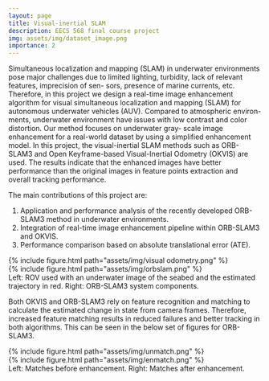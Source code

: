 ```yaml
---
layout: page
title: Visual-inertial SLAM
description: EECS 568 final course project
img: assets/img/dataset_image.png
importance: 2
---
```


Simultaneous localization and mapping (SLAM) in
underwater environments pose major challenges due to limited
lighting, turbidity, lack of relevant features, imprecision of sen-
sors, presence of marine currents, etc. Therefore, in this project
we design a real-time image enhancement algorithm for visual
simultaneous localization and mapping (SLAM) for autonomous
underwater vehicles (AUV). Compared to atmospheric environ-
ments, underwater environment have issues with low contrast
and color distortion. Our method focuses on underwater gray-
scale image enhancement for a real-world dataset by using a
simplified enhancement model. In this project, the visual-inertial
SLAM methods such as ORB-SLAM3 and Open Keyframe-based
Visual-Inertial Odometry (OKVIS) are used. The results indicate
that the enhanced images have better performance than the
original images in feature points extraction and overall tracking
performance.


The main contributions of this project are: 
1. Application and performance analysis of the recently developed ORB-SLAM3 method in underwater environments.
2. Integration of real-time image enhancement pipeline within ORB-SLAM3 and OKVIS. 
3. Performance comparison based on absolute translational error (ATE).  


<div class="row">
    <div class="col-sm mt-3 mt-md-0">
        {% include figure.html path="assets/img/visual odometry.png" %}
    </div>
    <div class="col-sm mt-3 mt-md-0">
        {% include figure.html path="assets/img/orbslam.png" %}
    </div>
</div>
<div class="caption">
   Left: ROV used with an underwater image of the seabed and the estimated trajectory in red. Right: ORB-SLAM3 system components.
</div>

Both OKVIS and ORB-SLAM3 rely on feature recognition and matching to calculate the estimated change in state from camera frames. 
Therefore, increased feature matching results in reduced failures and better tracking in both algorithms. This can be seen in the below set of figures for ORB-SLAM3. 

<div class="row">
    <div class="col-sm mt-3 mt-md-0">
        {% include figure.html path="assets/img/unmatch.png" %}
    </div>
    <div class="col-sm mt-3 mt-md-0">
        {% include figure.html path="assets/img/enmatch.png" %}
    </div>
</div>
<div class="caption">
   Left: Matches before enhancement. Right: Matches after enhancement.
</div>